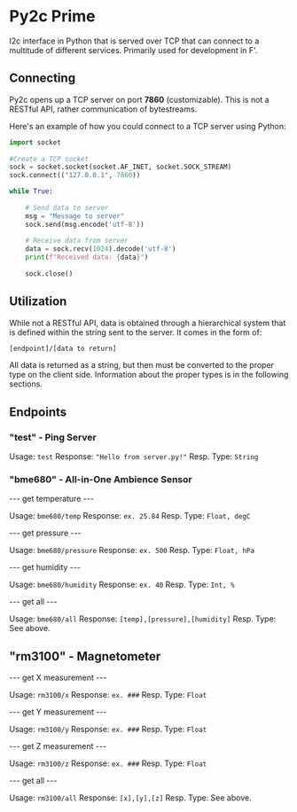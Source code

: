 # Py2c Prime

I2c interface in Python that is served over TCP that can connect to a multitude of different services. Primarily used for development in F'.

## Connecting

Py2c opens up a TCP server on port **7860** (customizable). This is not a RESTful API, rather communication of bytestreams. 

Here's an example of how you could connect to a TCP server using Python:

```py
import socket
​
#Create a TCP socket
sock = socket.socket(socket.AF_INET, socket.SOCK_STREAM)
sock.connect(("127.0.0.1", 7860))

while True:
​
    # Send data to server
    msg = "Message to server"
    sock.send(msg.encode('utf-8'))
​
    # Receive data from server
    data = sock.recv(1024).decode('utf-8')
    print(f"Received data: {data}")
​
    sock.close()
```
## Utilization

While not a RESTful API, data is obtained through a hierarchical system that is defined within the string sent to the server. It comes in the form of:

```txt
[endpoint]/[data to return]
```

All data is returned as a string, but then must be converted to the proper type on the client side. Information about the proper types is in the following sections.

## Endpoints

### "test" - Ping Server

Usage:      `test`
Response:   `"Hello from server.py!"`
Resp. Type: `String`

### "bme680" - All-in-One Ambience Sensor

--- get temperature ---

Usage:      `bme680/temp` 
Response:   `ex. 25.84`
Resp. Type: `Float, degC`

--- get pressure ---

Usage:      `bme680/pressure`
Response:   `ex. 500`
Resp. Type: `Float, hPa`

--- get humidity ---

Usage:      `bme680/humidity`
Response:   `ex. 40`
Resp. Type: `Int, %`

--- get all ---

Usage:      `bme680/all`
Response:   `[temp],[pressure],[humidity]`
Resp. Type: See above.

## "rm3100" - Magnetometer

--- get X measurement ---

Usage:      `rm3100/x`
Response:   `ex. ###`
Resp. Type: `Float`

--- get Y measurement ---

Usage:      `rm3100/y`
Response:   `ex. ###`
Resp. Type: `Float`

--- get Z measurement ---

Usage:      `rm3100/z`
Response:   `ex. ###`
Resp. Type: `Float`

--- get all ---

Usage:      `rm3100/all`
Response:   `[x],[y],[z]`
Resp. Type: See above.
